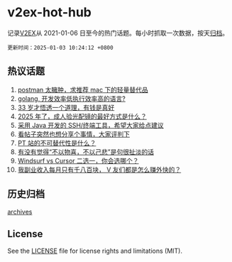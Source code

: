# v2ex-hot-hub

 记录[V2EX](https://www.v2ex.com/)从 2021-01-06 日至今的热门话题。每小时抓取一次数据，按天[归档](archives)。

`更新时间：2025-01-03 10:24:12 +0800`

## 热议话题

1. [postman 太臃肿，求推荐 mac 下的轻量替代品](https://www.v2ex.com/t/1101928)
1. [golang, 开发效率低执行效率高的语言?](https://www.v2ex.com/t/1101972)
1. [33 岁才悟透一个道理，有钱是真好](https://www.v2ex.com/t/1101991)
1. [2025 年了，成人验光配镜的最好方式是什么？](https://www.v2ex.com/t/1101916)
1. [采用 Java 开发的 SSH/终端工具，希望大家给点建议](https://www.v2ex.com/t/1101966)
1. [看帖子突然也想分享个事情，大家评判下](https://www.v2ex.com/t/1102040)
1. [PT 站的不可替代性是什么？](https://www.v2ex.com/t/1101920)
1. [有没有觉得“不以物喜，不以己悲”是句很扯淡的话](https://www.v2ex.com/t/1102171)
1. [Windsurf vs Cursor 二选一，你会选哪个？](https://www.v2ex.com/t/1101982)
1. [我副业收入每月只有千八百块， V 友们都是怎么赚外快的？](https://www.v2ex.com/t/1102168)

## 历史归档

[archives](archives)

## License

See the [LICENSE](LICENSE) file for license rights and limitations (MIT).
